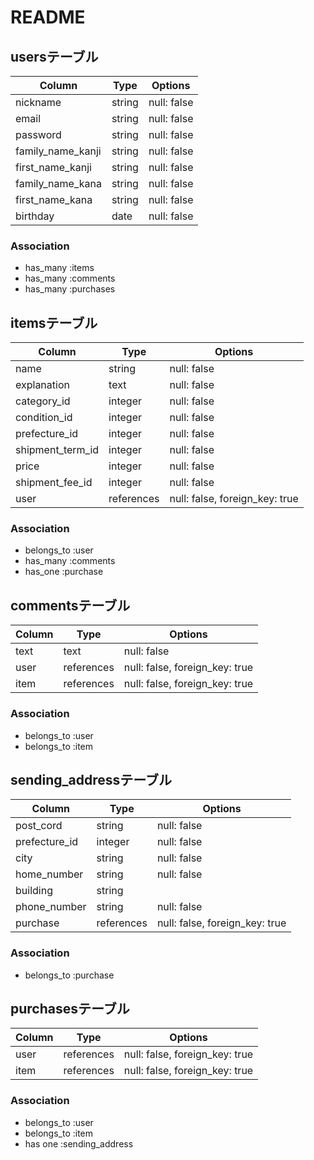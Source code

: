# README
## usersテーブル
| Column            | Type       | Options     |
| ----------------- | ---------- | ----------- |
| nickname          | string     | null: false |
| email             | string     | null: false |
| password          | string     | null: false |
| family_name_kanji | string     | null: false |
| first_name_kanji  | string     | null: false |
| family_name_kana  | string     | null: false |
| first_name_kana   | string     | null: false |
| birthday          | date       | null: false |

### Association
- has_many :items
- has_many :comments
- has_many :purchases



## itemsテーブル
| Column           | Type       | Options                        |
| ---------------- | ---------- | ------------------------------ |
| name             | string     | null: false                    |
| explanation      | text       | null: false                    |
| category_id      | integer    | null: false                    |
| condition_id     | integer    | null: false                    |
| prefecture_id    | integer    | null: false                    |
| shipment_term_id | integer    | null: false                    |
| price            | integer    | null: false                    |
| shipment_fee_id  | integer    | null: false                    |
| user             | references | null: false, foreign_key: true |

### Association
- belongs_to :user
- has_many   :comments
- has_one    :purchase


## commentsテーブル
| Column  | Type       | Options                        |
| ------- | ---------- | ------------------------------ |
| text    | text       | null: false                    |
| user    | references | null: false, foreign_key: true |
| item    | references | null: false, foreign_key: true |

### Association
- belongs_to :user
- belongs_to :item



## sending_addressテーブル
| Column        | Type       | Options                        |
| ------------- | ---------- | ------------------------------ |
| post_cord     | string     | null: false                    |
| prefecture_id | integer    | null: false                    |
| city          | string     | null: false                    |
| home_number   | string     | null: false                    |
| building      | string     |                                |
| phone_number  | string     | null: false                    |
| purchase      | references | null: false, foreign_key: true |

### Association
- belongs_to :purchase



## purchasesテーブル
| Column     | Type       | Options                        |
| ---------- | ---------- | ------------------------------ |
| user       | references | null: false, foreign_key: true |
| item       | references | null: false, foreign_key: true |

### Association
- belongs_to :user
- belongs_to :item
- has one    :sending_address
